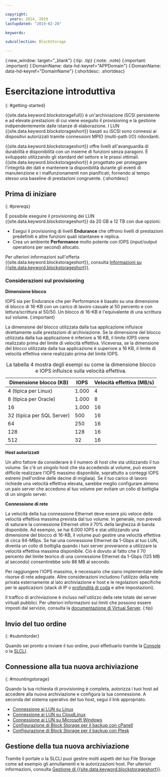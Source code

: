 ```yaml
---

copyright:
  years: 2014, 2019
lastupdated: "2019-02-28"

keywords:

subcollection: BlockStorage

---
```

{:new_window: target="_blank"}
{:tip: .tip}
{:note: .note}
{:important: .important}
{:DomainName: data-hd-keyref="APPDomain"}
{:DomainName: data-hd-keyref="DomainName"}
{:shortdesc: .shortdesc}

# Esercitazione introduttiva
{: #getting-started}

{{site.data.keyword.blockstoragefull}} è un'archiviazione iSCSI persistente e ad elevate prestazioni di cui viene eseguito il provisioning e la gestione indipendentemente dalle istanze di elaborazione. I LUN {{site.data.keyword.blockstorageshort}} basati su iSCSI sono connessi ai dispositivi autorizzati tramite connessioni MPIO (multi-path I/O) ridondanti.

{{site.data.keyword.blockstorageshort}} offre livelli all'avanguardia di durabilità e disponibilità con un insieme di funzioni senza paragoni. È sviluppato utilizzando gli standard del settore e le prassi ottimali. {{site.data.keyword.blockstorageshort}} è progettato per proteggere l'integrità dei dati e mantenere la disponibilità durante gli eventi di manutenzione e i malfunzionamenti non pianificati, fornendo al tempo stesso una baseline di prestazioni congruente.
{:shortdesc}

## Prima di iniziare
{: #prereqs}

È possibile eseguire il provisioning dei LUN {{site.data.keyword.blockstorageshort}} da 20 GB a 12 TB con due opzioni: <br/>
- Esegui il provisioning di livelli **Endurance** che offrono livelli di prestazioni predefiniti e altre funzioni quali istantanee e replica.
- Crea un ambiente **Performance** molto potente con IOPS (input/output operations per second) allocato.

Per ulteriori informazioni sull'offerta {{site.data.keyword.blockstorageshort}}, consulta [Informazioni su {{site.data.keyword.blockstorageshort}}](/docs/infrastructure/BlockStorage?topic=BlockStorage-About).

### Considerazioni sul provisioning

**Dimensione blocco**

IOPS sia per Endurance che per Performance è basato su una dimensione di blocco di 16-KB con un carico di lavoro casuale al 50 percento e con lettura/scrittura al 50/50. Un blocco di 16-KB è l'equivalente di una scrittura sul volume.
{:important}

La dimensione del blocco utilizzata dalla tua applicazione influisce direttamente sulle prestazioni di archiviazione. Se la dimensione del blocco utilizzata dalla tua applicazione è inferiore a 16 KB, il limite IOPS viene realizzato prima del limite di velocità effettiva. Viceversa, se la dimensione del blocco utilizzata dalla tua applicazione è superiore a 16 KB, il limite di velocità effettiva viene realizzato prima del limite IOPS.

<table>
  <caption>La tabella 4 mostra degli esempi su come la dimensione blocco e IOPS influisce sulla velocità effettiva.</caption>
        <colgroup>
          <col/>
          <col/>
          <col/>
        </colgroup>
        <thead>
          <tr>
            <th>Dimensione blocco (KB)</th>
            <th>IOPS</th>
            <th>Velocità effettiva (MB/s)</th>
          </tr>
        </thead>
        <tbody>
          <tr>
            <td>4 (tipica per Linux)</td>
            <td>1.000</td>
            <td>4</td>
          </tr>
          <tr>
            <td>8 (tipica per Oracle)</td>
            <td>1.000</td>
            <td>8</td>
          </tr>
          <tr>
            <td>16</td>
            <td>1.000</td>
            <td>16</td>
          </tr>
          <tr>
            <td>32 (tipica per SQL Server)</td>
            <td>500</td>
            <td>16</td>
          </tr>          
          <tr>
            <td>64</td>
            <td>250</td>
            <td>16</td>
          </tr>
          <tr>
            <td>128</td>
            <td>128</td>
            <td>16</td>
          </tr>
          <tr>
            <td>512</td>
            <td>32</td>
            <td>16</td>
          </tr>
        </tbody>
</table>

**Host autorizzati**

Un altro fattore da considerare è il numero di host che sta utilizzando il tuo volume. Se c'è un singolo host che sta accedendo al volume, può essere difficile realizzare l'IOPS massimo disponibile, soprattutto a conteggi IOPS estremi (nell'ordine delle decine di migliaia). Se il tuo carico di lavoro richiede una velocità effettiva elevata, sarebbe meglio configurare almeno un paio server che accedono al tuo volume per evitare un collo di bottiglia di un singolo server.

**Connessione di rete**

La velocità della tua connessione Ethernet deve essere più veloce della velocità effettiva massima prevista dal tuo volume. In generale, non prevedi di saturare la connessione Ethernet oltre il 70% della larghezza di banda disponibile. Ad esempio, se hai 6.000 IOPS e stai utilizzando una dimensione del blocco di 16-KB, il volume può gestire una velocità effettiva di circa 94-MBps. Se hai una connessione Ethernet da 1-Gbps al tuo LUN, diventa un collo di bottiglia quando i tuoi server proveranno a utilizzare la velocità effettiva massima disponibile. Ciò è dovuto al fatto che il 70 percento del limite teorico di una connessione Ethernet da 1-Gbps (125 MB al secondo) consentirebbe solo 88 MB al secondo.

Per raggiungere l'IOPS massimo, è necessario che siano implementate delle risorse di rete adeguate. Altre considerazioni includono l'utilizzo della rete privata esternamente al lato archiviazione e host e le regolazioni specifiche per le applicazioni (stack di IP o [profondità di coda](/docs/infrastructure/BlockStorage?topic=BlockStorage-hostqueuesettings) e altre impostazioni).

Il traffico di archiviazione è incluso nell'utilizzo della rete totale dei server virtuali pubblici. Per ulteriori informazioni sui limiti che possono essere imposti dal servizio, consulta la [documentazione di Virtual Server](/docs/vsi?topic=virtual-servers-public-virtual-servers).
{:tip}

## Invio del tuo ordine
{: #submitorder}

Quando sei pronto a inviare il tuo ordine, puoi effettuarlo tramite la [Console](/docs/infrastructure/BlockStorage?topic=BlockStorage-orderingthroughConsole) o la [SLCLI](/docs/infrastructure/BlockStorage?topic=BlockStorage-orderingthroughCLI).

## Connessione alla tua nuova archiviazione
{: #mountingstorage}

Quando la tua richiesta di provisioning è completa, autorizza i tuoi host ad accedere alla nuova archiviazione e configura la tua connessione. A seconda del sistema operativo del tuo host, segui il link appropriato.
- [Connessione ai LUN su Linux](/docs/infrastructure/BlockStorage?topic=BlockStorage-mountingLinux)
- [Connessione ai LUN su CloudLinux](/docs/infrastructure/BlockStorage?topic=BlockStorage-mountingCloudLinux)
- [Connessione ai LUN su Microsoft Windows](/docs/infrastructure/BlockStorage?topic=BlockStorage-mountingWindows)
- [Configurazione di Block Storage per il backup con cPanell](/docs/infrastructure/BlockStorage?topic=BlockStorage-cPanelBackups)
- [Configurazione di Block Storage per il backup con Plesk](/docs/infrastructure/BlockStorage?topic=BlockStorage-PleskBackups)

## Gestione della tua nuova archiviazione

Tramite il portale o la SLCLI puoi gestire molti aspetti del tuo File Storage come ad esempio gli annullamenti e le autorizzazioni host. Per ulteriori informazioni, consulta [Gestione di {{site.data.keyword.blockstorageshort}}](/docs/infrastructure/BlockStorage?topic=BlockStorage-managingstorage).
